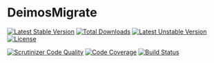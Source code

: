 # DeimosMigrate

[![Latest Stable Version](https://poser.pugx.org/deimos/migrate/v/stable)](https://packagist.org/packages/deimos/migrate)
[![Total Downloads](https://poser.pugx.org/deimos/migrate/downloads)](https://packagist.org/packages/deimos/migrate)
[![Latest Unstable Version](https://poser.pugx.org/deimos/migrate/v/unstable)](https://packagist.org/packages/deimos/migrate)
[![License](https://poser.pugx.org/deimos/migrate/license)](https://packagist.org/packages/deimos/migrate)

[![Scrutinizer Code Quality](https://scrutinizer-ci.com/g/DeimosProject/Migrate/badges/quality-score.png?b=master)](https://scrutinizer-ci.com/g/DeimosProject/Migrate/?branch=master)
[![Code Coverage](https://scrutinizer-ci.com/g/DeimosProject/Migrate/badges/coverage.png?b=master)](https://scrutinizer-ci.com/g/DeimosProject/Migrate/?branch=master)
[![Build Status](https://scrutinizer-ci.com/g/DeimosProject/Migrate/badges/build.png?b=master)](https://scrutinizer-ci.com/g/DeimosProject/Migrate/build-status/master)
